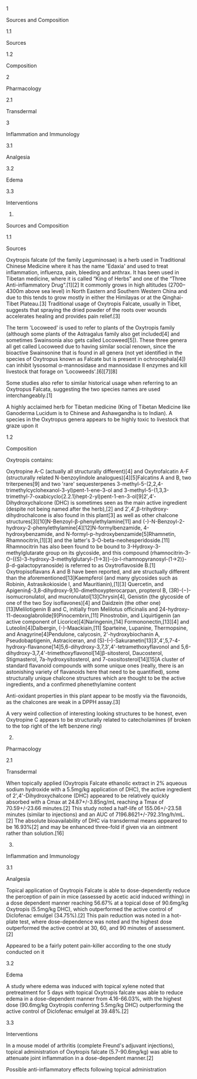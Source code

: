 1

Sources and Composition

1.1

Sources

1.2

Composition

2

Pharmacology

2.1

Transdermal

3

Inflammation and Immunology

3.1

Analgesia

3.2

Edema

3.3

Interventions

1.

Sources and Composition

1.1

Sources

Oxytropis falcate (of the family Leguminosae) is a herb used in Traditional Chinese Medicine where it has the name 'Edaxia' and used to treat inflammation, influenza, pain, bleeding and anthrax. It has been used in Tibetan medicine, where it is called “King of Herbs” and one of the “Three Anti-inflammatory Drug”.[1][2] It commonly grows in high altitudes (2700–4300m above sea level) in North Eastern and Southern Western China and due to this tends to grow mostly in either the Himilayas or at the Qinghai-Tibet Plateau.[3] Traditional usage of Oxytropis Falcate, usually in Tibet, suggests that spraying the dried powder of the roots over wounds accelerates healing and provides pain relief.[3] 

The term 'Locoweed' is used to refer to plants of the Oxytropis family (although some plants of the Astragalus family also get included[4] and sometimes Swainsonia also gets called Locoweed[5]). These three genera all get called Locoweed due to having similar social renown, since the bioactive Swainsonine that is found in all genera (not yet identified in the species of Oxytropus known as Falcate but is present in ochrocephala[4]) can inhibit lysosomal α-mannosidase and mannosidase II enzymes and kill livestock that forage on 'Locoweeds'.[6][7][8]

Some studies also refer to similar historical usage when referring to an Oxytropus Falcata, suggesting the two species names are used interchangeably.[1]

A highly acclaimed herb for Tibetan medicine (King of Tibetan Medicine like Ganoderma Lucidum is to Chinese and Ashawgandha is to Indian). A species in the Oxytropus genera appears to be highly toxic to livestock that graze upon it

1.2

Composition

Oxytropis contains:

Oxytropine A-C (actually all structurally different)[4] and Oxytrofalcatin A-F (structurally related N-benzoylindole analogues)[4][5]Falcatins A and B, two triterpenes[9] and two 'rare' sequesterpenes 3-methyl-5-(2,2,4-trimethylcyclohexanol-3-yl)pent-1-ene-3-ol and 3-methyl-5-(1,3,3-trimethyl-7-oxabicyclo{2.2.1}hept-2-yl)pent-1-en-3-ol[9]2′,4′-Dihydroxychalcone (DHC) is sometimes seen as the main active ingredient (despite not being named after the herb),[2] and 2′,4′,β-trihydroxy-dihydrochalcone is also found in this plant[3] as well as other chalcone structures[3][10]N-Benzoyl-β-phenylethylamine[11] and (-)-N-Benzoyl-2-hydroxy-2-phenylethylamine[4][12]N-formylbenzamide, 4-hydroxybenzamide, and N-formyl-p-hydroxybenzamide[5]Rhamnetin, Rhamnocitrin,[1][3] and the latter's 3-O-beta-neohesperidoside.[11] Rhamnocitrin has also been found to be bound to 3-Hydroxy-3-methylglutarate group on its glycoside, and this compound (rhamnocitrin-3-O-{(S)-3-hydroxy-3-methylglutaryl-(1→3)}-{α-l-rhamnopyranosyl-(1→2)}-β-d-galactopyranoside) is referred to as Oxytroflavoside B.[1] Oxytropisoflavans A and B have been reported, and are structually different than the aforementioned[13]Kaempferol (and many glycosides such as Robinin, Astrasikokioside I, and Mauritianin),[1][3] Quercetin, and Apigenin[4](6aR,11aR)-3,8-dihydroxy-9,10-dimethoxypterocarpan, propterol B, (3R)-(−)-isomucronulatol, and mucronulatol[13]Chrysin[4], Genistin (the glycoside of one of the two Soy isoflavones)[4] and Daidzein (the other one)[13]Melilotigenin B and C, initially from Melilotus officinalis and 24-hydroxy-11-deoxoglabrolide[9]Pinocembrin,[11] Pinostrobin, and Liquirtigenin (an active component of Licorice)[4]Naringenin,[14] Formononectin,[13][4] and Luteolin[4]Dalbergin, (-)-Maackiain,[11] Sparteine, Lupanine, Thermopsine, and Anagyrine[4]Pendulone, calycosin, 2'-hydroxybiochanin A, Pseudobaptigenin, Astraciceran, and (S)-(–)-Sakuranetin[13]3',4',5,7-4-hydroxy-flavanone[14]5,6-dihydroxy-3,7,3',4'-tetramethoxyflavonol and 5,6-dihydroxy-3,7,4'-trimethoxyflavonol[14]β-sitosterol, Daucosterol, Stigmasterol, 7a-hydroxysitosterol, and 7-oxositosterol[14][15]A cluster of standard flavanoid compounds with some unique ones (really, there is an astonishing variety of flavanoids here that need to be quantified), some structurally unique chalcone structures which are thought to be the active ingredients, and a confirmed phenethylamine content

Anti-oxidant properties in this plant appear to be mostly via the flavonoids, as the chalcones are weak in a DPPH assay.[3]

A very weird collection of interesting looking structures to be honest, even Oxytropine C appears to be structurally related to catecholamines (if broken to the top right of the left benzene ring)

2.

Pharmacology

2.1

Transdermal

When topically applied (Oxytropis Falcate ethanolic extract in 2% aqueous sodium hydroxide with a 5.5mg/kg application of DHC), the active ingredient of 2',4'-Dihydroxychalcone (DHC) appeared to be relatively quickly absorbed with a Cmax at 24.87+/-3.85ng/mL reaching a Tmax of 70.59+/-23.66 minutes.[2] This study noted a half-life of 155.06+/-23.58 minutes (similar to injections) and an AUC of 7196.8621+/-792.31ng/h/mL.[2] The absolute bioavailability of DHC via transdermal means appeared to be 16.93%[2] and may be enhanced three-fold if given via an ointment rather than solution.[16]

3.

Inflammation and Immunology

3.1

Analgesia

Topical application of Oxytropis Falcate is able to dose-dependently reduce the perception of pain in mice (assessed by acetic acid induced writhing) in a dose dependent manner reaching 56.67% at a topical dose of 90.6mg/kg Oxytropis (5.5mg/kg DHC), which outperformed the active control of Diclofenac emulgel (34.75%).[2] This pain reduction was noted in a hot-plate test, where dose-dependence was noted and the highest dose outperformed the active control at 30, 60, and 90 minutes of assessment.[2]

Appeared to be a fairly potent pain-killer according to the one study conducted on it

3.2

Edema

A study where edema was induced with topical xylene noted that pretreatment for 5 days with topical Oxytropis falcate was able to reduce edema in a dose-dependent manner from 4.16-66.03%, with the highest dose (90.6mg/kg Oxytropis conferring 5.5mg/kg DHC) outperforming the active control of Diclofenac emulgel at 39.48%.[2]

3.3

Interventions

In a mouse model of arthritis (complete Freund's adjuvant injections), topical administration of Oxytropis falcate (5.7-90.6mg/kg) was able to attenuate joint inflammation in a dose-dependent manner.[2]

Possible anti-inflammatory effects following topical administration

